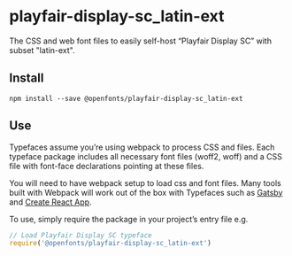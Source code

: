 
# playfair-display-sc_latin-ext

The CSS and web font files to easily self-host “Playfair Display SC” with subset "latin-ext".

## Install

`npm install --save @openfonts/playfair-display-sc_latin-ext`

## Use

Typefaces assume you’re using webpack to process CSS and files. Each typeface
package includes all necessary font files (woff2, woff) and a CSS file with
font-face declarations pointing at these files.

You will need to have webpack setup to load css and font files. Many tools built
with Webpack will work out of the box with Typefaces such as [Gatsby](https://github.com/gatsbyjs/gatsby)
and [Create React App](https://github.com/facebookincubator/create-react-app).

To use, simply require the package in your project’s entry file e.g.

```javascript
// Load Playfair Display SC typeface
require('@openfonts/playfair-display-sc_latin-ext')
```
